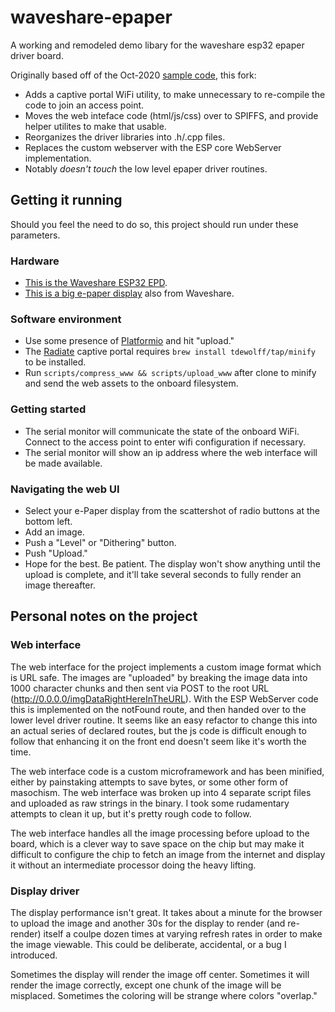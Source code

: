 # waveshare-epaper
A working and remodeled demo libary for the waveshare esp32 epaper driver board.

Originally based off of the Oct-2020 [sample code](https://www.waveshare.com/wiki/E-Paper_ESP32_Driver_Board), this fork:

- Adds a captive portal WiFi utility, to make unnecessary to re-compile the code to join an access point.
- Moves the web inteface code (html/js/css) over to SPIFFS, and provide helper utilites to make that usable.
- Reorganizes the driver libraries into .h/.cpp files.
- Replaces the custom webserver with the ESP core WebServer implementation.
- Notably _doesn't touch_ the low level epaper driver routines.

## Getting it running

Should you feel the need to do so, this project should run under these parameters.

### Hardware
- [This is the Waveshare ESP32 EPD](https://www.waveshare.com/wiki/E-Paper_ESP32_Driver_Board).
- [This is a big e-paper display](https://www.waveshare.com/7.5inch-e-paper-c.htm) also from Waveshare.

### Software environment
- Use some presence of [Platformio](http://platformio.org) and hit "upload."
- The [Radiate](https://github.com/tumblerlock/radiate) captive portal requires `brew install tdewolff/tap/minify` to be installed.
- Run `scripts/compress_www && scripts/upload_www` after clone to minify and send the web assets to the onboard filesystem.

### Getting started
- The serial monitor will communicate the state of the onboard WiFi. Connect to the access point to enter wifi configuration if necessary.
- The serial monitor will show an ip address where the web interface will be made available.

### Navigating the web UI
- Select your e-Paper display from the scattershot of radio buttons at the bottom left.
- Add an image.
- Push a "Level" or "Dithering" button.
- Push "Upload."
- Hope for the best. Be patient. The display won't show anything until the upload is complete, and it'll take several seconds to fully render an image thereafter.

## Personal notes on the project

### Web interface
The web interface for the project implements a custom image format which is URL safe. The images are "uploaded" by breaking the image data into 1000 character chunks and then sent via POST to the root URL (http://0.0.0.0/imgDataRightHereInTheURL). With the ESP WebServer code this is implemented on the notFound route, and then handed over to the lower level driver routine. It seems like an easy refactor to change this into an actual series of declared routes, but the js code is difficult enough to follow that enhancing it on the front end doesn't seem like it's worth the time.

The web interface code is a custom microframework and has been minified, either by painstaking attempts to save bytes, or some other form of masochism. The web interface was broken up into 4 separate script files and uploaded as raw strings in the binary. I took some rudamentary attempts to clean it up, but it's pretty rough code to follow.

The web interface handles all the image processing before upload to the board, which is a clever way to save space on the chip but may make it difficult to configure the chip to fetch an image from the internet and display it without an intermediate processor doing the heavy lifting.

### Display driver
The display performance isn't great. It takes about a minute for the browser to upload the image and another 30s for the display to render (and re-render) itself a coulpe dozen times at varying refresh rates in order to make the image viewable. This could be deliberate, accidental, or a bug I introduced.

Sometimes the display will render the image off center. Sometimes it will render the image correctly, except one chunk of the image will be misplaced. Sometimes the coloring will be strange where colors "overlap."
